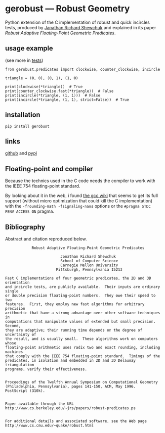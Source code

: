 # gerobust — Robust Geometry
Python extension of the C implementation of robust and quick incircles tests,
produced by [Janathan Richard Shewchuk](https://www.cs.cmu.edu/~quake/robust.html) and explained in its paper *Robust Adaptive Floating-Point Geometric Predicates*.

## usage example
(see more in [tests](test/))

    from gerobust.predicates import clockwise, counter_clockwise, incircle

    triangle = (0, 0), (0, 1), (1, 0)

    print(clockwise(*triangle))  # True
    print(counter_clockwise.fast(*triangle))  # False
    print(incircle(*triangle, (1, 1)))  # False
    print(incircle(*triangle, (1, 1), strict=False))  # True


## installation

    pip install gerobust


## links
[github](http://github.com/aluriak/gerobust) and [pypi](http://pypi.python.org/pypi/gerobust)


## Floating-point and compiler
Because the technics used in the C code needs the compiler to work with the
IEEE 754 floating-point standard.

By looking about it in the web, i found [the gcc wiki](https://gcc.gnu.org/wiki/FloatingPointMath)
that seems to get its full support (without micro optimization that could kill the C implementation)
with the `-frounding-math -fsignaling-nans` options or the `#pragma STDC FENV ACCESS ON` pragma.


## Bibliography
Abstract and citation reproduced below.

                Robust Adaptive Floating-Point Geometric Predicates

                             Jonathan Richard Shewchuk
                             School of Computer Science
                             Carnegie Mellon University
                           Pittsburgh, Pennsylvania 15213

    Fast C implementations of four geometric predicates, the 2D and 3D orientation
    and incircle tests, are publicly available.  Their inputs are ordinary single
    or double precision floating-point numbers.  They owe their speed to two
    features.  First, they employ new fast algorithms for arbitrary precision
    arithmetic that have a strong advantage over other software techniques in
    computations that manipulate values of extended but small precision.  Second,
    they are adaptive; their running time depends on the degree of uncertainty of
    the result, and is usually small.  These algorithms work on computers whose
    floating-point arithmetic uses radix two and exact rounding, including machines
    that comply with the IEEE 754 floating-point standard.  Timings of the
    predicates, in isolation and embedded in 2D and 3D Delaunay triangulation
    programs, verify their effectiveness.


    Proceedings of the Twelfth Annual Symposium on Computational Geometry
    (Philadelphia, Pennsylvania), pages 141-150, ACM, May 1996.  PostScript (310k).


    Paper available through the URL
    http://www.cs.berkeley.edu/~jrs/papers/robust-predicates.ps


    For additional details and associated software, see the Web page
    http://www.cs.cmu.edu/~quake/robust.html

